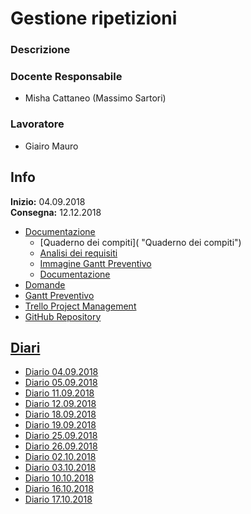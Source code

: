 # Gestione ripetizioni
### Descrizione

### Docente Responsabile
* Misha Cattaneo (Massimo Sartori)
### Lavoratore
* Giairo Mauro
## Info
**Inizio:** 04.09.2018  
**Consegna:** 12.12.2018
* [Documentazione](https://github.com/giairomauro/GestioneRipetizioni/tree/master/Documentazione "Cartella documentazione")
  + [Quaderno dei compiti]( "Quaderno dei compiti")
  + [Analisi dei requisiti](https://github.com/giairomauro/GestioneRipetizioni/blob/master/Documentazione/Analisi%20dei%20requisiti.docx "Analisi dei requisiti")
  + [Immagine Gantt Preventivo](https://github.com/giairomauro/GestioneRipetizioni/blob/master/Documentazione/GanttPreventivo.JPG "Gantt Preventivo")
  + [Documentazione](https://github.com/giairomauro/GestioneRipetizioni/blob/master/Documentazione/Documentazione.doc "Documentazione")
* [Domande](https://github.com/giairomauro/GestioneRipetizioni/blob/master/Domande.docx "Domande")
* [Gantt Preventivo](https://github.com/giairomauro/GestioneRipetizioni/blob/master/GanttPreventivo.gan "Gantt Preventivo")
* [Trello Project Management](https://trello.com/b/G0tybkpC/gestione-ripetizioni "Trello")
* [GitHub Repository](https://github.com/giairomauro/GestioneRipetizioni "GitHub Progetto")
## [Diari](https://github.com/giairomauro/GestioneRipetizioni/tree/master/Diari "Diari")
* [Diario 04.09.2018](https://github.com/giairomauro/GestioneRipetizioni/blob/master/Diari/Settembre/I4_diario_progetto1_2018.04.09.pdf "Diario 04.09.2018")
* [Diario 05.09.2018](https://github.com/giairomauro/GestioneRipetizioni/blob/master/Diari/Settembre/I4_diario_progetto1_2018.05.09.pdf "Diario 05.09.2018")
* [Diario 11.09.2018](https://github.com/giairomauro/GestioneRipetizioni/blob/master/Diari/Settembre/I4_diario_progetto1_2018.11.09.pdf "Diario 11.09.2018")
* [Diario 12.09.2018](https://github.com/giairomauro/GestioneRipetizioni/blob/master/Diari/Settembre/I4_diario_progetto1_2018.12.09.pdf "Diario 12.09.2018")
* [Diario 18.09.2018](https://github.com/giairomauro/GestioneRipetizioni/blob/master/Diari/Settembre/I4_diario_progetto1_2018.18.09.pdf "Diario 18.09.2018")
* [Diario 19.09.2018](https://github.com/giairomauro/GestioneRipetizioni/blob/master/Diari/Settembre/I4_diario_progetto1_2018.19.09.pdf "Diario 19.09.2018")
* [Diario 25.09.2018](https://github.com/giairomauro/GestioneRipetizioni/blob/master/Diari/Settembre/I4_diario_progetto1_2018.25.09.pdf "Diario 25.09.2018")
* [Diario 26.09.2018](https://github.com/giairomauro/GestioneRipetizioni/blob/master/Diari/Settembre/I4_diario_progetto1_2018.26.09.pdf "Diario 26.09.2018")
* [Diario 02.10.2018](https://github.com/giairomauro/GestioneRipetizioni/blob/master/Diari/Ottobre/I4_diario_progetto1_2018.02.10.pdf "Diario 02.10.2018")
* [Diario 03.10.2018](https://github.com/giairomauro/GestioneRipetizioni/blob/master/Diari/Ottobre/I4_diario_progetto1_2018.03.10.pdf "Diario 03.10.2018")
* [Diario 10.10.2018](https://github.com/giairomauro/GestioneRipetizioni/blob/master/Diari/Ottobre/I4_diario_progetto1_2018.10.10.pdf "Diario 10.10.2018")
* [Diario 16.10.2018](https://github.com/giairomauro/GestioneRipetizioni/blob/master/Diari/Ottobre/I4_diario_progetto1_2018.16.10.pdf "Diario 16.10.2018")
* [Diario 17.10.2018](https://github.com/giairomauro/GestioneRipetizioni/blob/master/Diari/Ottobre/I4_diario_progetto1_2018.17.10.pdf "Diario 17.10.2018")

